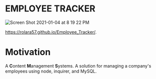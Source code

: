 # EMPLOYEE TRACKER

![Screen Shot 2021-01-04 at 8 19 22 PM](https://user-images.githubusercontent.com/60681276/103599271-603e7b80-4eca-11eb-8fb2-90722338a6cd.png)

 https://rolara57.github.io/Employee_Tracker/.
 
 



# Motivation
A **C**ontent **M**anagement **S**ystems. A solution for managing a company's employees using node, inquirer, and MySQL.

